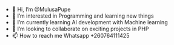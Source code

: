 - 👋 Hi, I’m @MulusaPupe
- 👀 I’m interested in Programming and learning new things 
- 🌱 I’m currently learning AI development with Machine learning
- 💞️ I’m looking to collaborate on exciting projects in PHP
- 📫 How to reach me Whatsapp +260764111425

<!---
MulusaPupe/MulusaPupe is a ✨ special ✨ repository because its `README.md` (this file) appears on your GitHub profile.
You can click the Preview link to take a look at your changes.
--->
